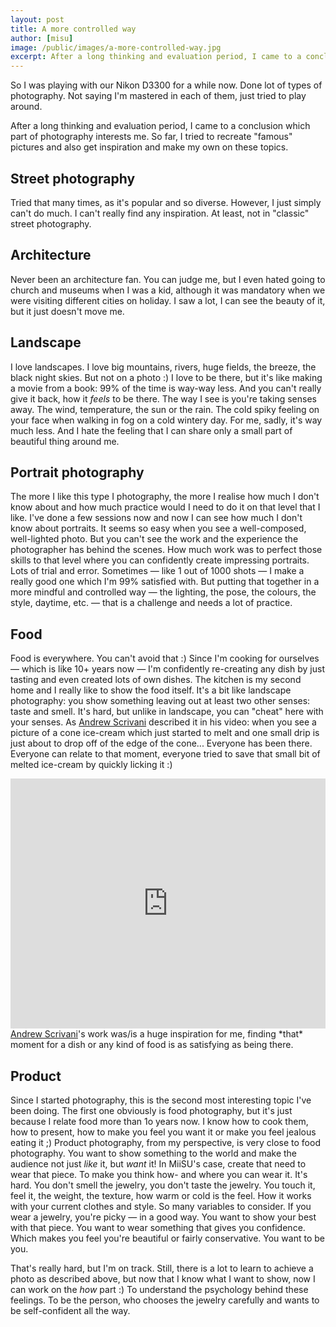 ```yaml
---
layout: post
title: A more controlled way
author: [misu]
image: /public/images/a-more-controlled-way.jpg
excerpt: After a long thinking and evaluation period, I came to a conclusion which part of photography interests me. So far, I tried...
---
```


So I was playing with our Nikon D3300 for a while now. Done lot of types of photography. Not saying I'm mastered in each of them, just tried to play around.

After a long thinking and evaluation period, I came to a conclusion which part of photography interests me. So far, I tried to recreate "famous" pictures and also get inspiration and make my own on these topics.

## Street photography
Tried that many times, as it's popular and so diverse. However, I just simply can't do much. I can't really find any inspiration. At least, not in "classic" street photography.

## Architecture
Never been an architecture fan. You can judge me, but I even hated going to church and museums when I was a kid, although it was mandatory when we were visiting different cities on holiday. I saw a lot, I can see the beauty of it, but it just doesn't move me.

## Landscape
I love landscapes. I love big mountains, rivers, huge fields, the breeze, the black night skies. But not on a photo :) I love to be there, but it's like making a movie from a book: 99% of the time is way-way less. And you can't really give it back, how it *feels* to be there. The way I see is you're taking senses away. The wind, temperature, the sun or the rain. The cold spiky feeling on your face when walking in fog on a cold wintery day. For me, sadly, it's way much less. And I hate the feeling that I can share only a small part of beautiful thing around me.

## Portrait photography
The more I like this type I photography, the more I realise how much I don't know about and how much practice would I need to do it on that level that I like.
I've done a few sessions now and now I can see how much I don't know about portraits. It seems so easy when you see a well-composed, well-lighted photo. But you can't see the work and the experience the photographer has behind the scenes. How much work was to perfect those skills to that level where you can confidently create impressing portraits. Lots of trial and error.
Sometimes — like 1 out of 1000 shots — I make a really good one which I'm 99% satisfied with. But putting that together in a more mindful and controlled way — the lighting, the pose, the colours, the style, daytime, etc. — that is a challenge and needs a lot of practice.

## Food
Food is everywhere. You can't avoid that :) Since I'm cooking for ourselves — which is like 10+ years now — I'm confidently re-creating any dish by just tasting and even created lots of own dishes. The kitchen is my second home and I really like to show the food itself. It's a bit like landscape photography: you show something leaving out at least two other senses: taste and smell. It's hard, but unlike in landscape, you can "cheat" here with your senses. As <a href="http://www.andrewscrivani.com/" target="_blank">Andrew Scrivani</a> described it in his video: when you see a picture of a cone ice-cream which just started to melt and one small drip is just about to drop off of the edge of the cone...
Everyone has been there. Everyone can relate to that moment, everyone tried to save that small bit of melted ice-cream by quickly licking it :)

<iframe width="100%" height="400" src="https://www.youtube.com/embed/6AeNvLM3nfc" frameborder="0" allowfullscreen></iframe>

<br>
<a href="http://www.andrewscrivani.com/" target="_blank">Andrew Scrivani</a>'s work was/is a huge inspiration for me, finding *that* moment for a dish or any kind of food is as satisfying as being there.

## Product
Since I started photography, this is the second most interesting topic I've been doing. The first one obviously is food photography, but it's just because I relate food more than 1o years now. I know how to cook them, how to present, how to make you feel you want it or make you feel jealous eating it ;)
Product photography, from my perspective, is very close to food photography. You want to show something to the world and make the audience not just *like* it, but *want* it!
In MiiSU's case, create that need to wear that piece. To make you think how- and where you can wear it.
It's hard. You don't smell the jewelry, you don't taste the jewelry. You touch it, feel it, the weight, the texture, how warm or cold is the feel. How it works with your current clothes and style. So many variables to consider.
If you wear a jewelry, you're picky — in a good way. You want to show your best with that piece. You want to wear something that gives you confidence. Which makes you feel you're beautiful or fairly conservative. You want to be you.

That's really hard, but I'm on track. Still, there is a lot to learn to achieve a photo as described above, but now that I know what I want to show, now I can work on the _how_ part :)
To understand the psychology behind these feelings. To be the person, who chooses the jewelry carefully and wants to be self-confident all the way.

